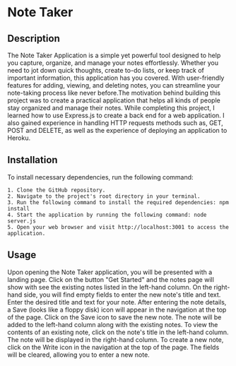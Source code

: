# Note Taker
  

  ## Description
  
  The Note Taker Application is a simple yet powerful tool designed to help you capture, organize, and manage your notes effortlessly. Whether you need to jot down quick thoughts, create to-do lists, or keep track of important information, this application has you covered. With user-friendly features for adding, viewing, and deleting notes, you can streamline your note-taking process like never before.The motivation behind building this project was to create a practical application that helps all kinds of people stay organized and manage their notes.      While completing this project, I learned how to use Express.js to create a back end for a web application. I also gained experience in handling HTTP requests methods such as, GET, POST and DELETE, as well as the experience of deploying an application to Heroku.

  ## Installation

  To install necessary dependencies, run the following command:

    1. Clone the GitHub repository. 
    2. Navigate to the project's root directory in your terminal. 
    3. Run the following command to install the required dependencies: npm install 
    4. Start the application by running the following command: node server.js 
    5. Open your web browser and visit http://localhost:3001 to access the application.


  ## Usage

Upon opening the Note Taker application, you will be presented with a landing page. Click on the button "Get Started" and the notes page will show with see the existing notes listed in the left-hand column. On the right-hand side, you will find empty fields to enter the new note's title and text. Enter the desired title and text for your note. After entering the note details, a Save (looks like a floppy disk) icon will appear in the navigation at the top of the page. Click on the Save icon to save the new note. The note will be added to the left-hand column along with the existing notes.
To view the contents of an existing note, click on the note's title in the left-hand column. The note will be displayed in the right-hand column.
To create a new note, click on the Write icon in the navigation at the top of the page. The fields will be cleared, allowing you to enter a new note.

  
  
